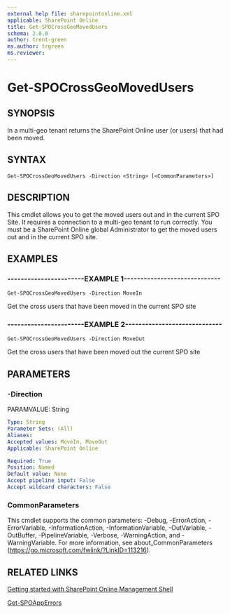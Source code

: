 ```yaml
---
external help file: sharepointonline.xml
applicable: SharePoint Online
title: Get-SPOCrossGeoMovedUsers
schema: 2.0.0
author: trent-green
ms.author: trgreen
ms.reviewer:
---
```


# Get-SPOCrossGeoMovedUsers

## SYNOPSIS
In a multi-geo tenant returns the SharePoint Online user (or users) that had been moved.


## SYNTAX

```
Get-SPOCrossGeoMovedUsers -Direction <String> [<CommonParameters>]
```

## DESCRIPTION
This cmdlet allows you to get the moved users out and in the current SPO Site. It requires a connection to a multi-geo tenant to run correctly. You must be a SharePoint Online global Administrator to get the moved users out and in the current SPO site.

## EXAMPLES

### -----------------------EXAMPLE 1-----------------------------
```
Get-SPOCrossGeoMovedUsers -Direction MoveIn
```
Get the cross users that have been moved in the current SPO site

### -----------------------EXAMPLE 2-----------------------------
```
Get-SPOCrossGeoMovedUsers -Direction MoveOut
```
Get the cross users that have been moved out the current SPO site


## PARAMETERS

### -Direction
PARAMVALUE: String


```yaml
Type: String
Parameter Sets: (All)
Aliases: 
Accepted values: MoveIn, MoveOut
Applicable: SharePoint Online

Required: True
Position: Named
Default value: None
Accept pipeline input: False
Accept wildcard characters: False
```

### CommonParameters
This cmdlet supports the common parameters: -Debug, -ErrorAction, -ErrorVariable, -InformationAction, -InformationVariable, -OutVariable, -OutBuffer, -PipelineVariable, -Verbose, -WarningAction, and -WarningVariable. For more information, see about_CommonParameters (https://go.microsoft.com/fwlink/?LinkID=113216).



## RELATED LINKS

[Getting started with SharePoint Online Management Shell](https://docs.microsoft.com/powershell/sharepoint/sharepoint-online/connect-sharepoint-online?view=sharepoint-ps)

[Get-SPOAppErrors](Get-SPOAppErrors.md)
